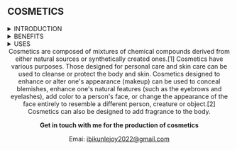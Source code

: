 <nav>
 <h1>COSMETICS</h1>
<Details>
<summary>INTRODUCTION </summary>
 <p>
<a href="//Wikipedia.org/wiki/cosmetics">cosmetics</a> is a chemical substances applied on human body or any part of human body to beautify, cleanse and modify, promote its appearance and attractiveness.
 </p>
</details>
<details>
<summary>BENEFITS </summary>
<p>
<b>cosmetics</b> is an advantage to human  wellbeing and lifestyle human body carry alot of <a href="//Wikipedia.org/wiki/pathogen">pathogen</a> from different contaminated source with the help of soap, we are able to the leading cause of child mortality in developing countries, diarrhea, and <a href="//Wikipedia.org/wiki/respiratory infection">respiratory infection</a> and be prevented by hand washing with soap. The use of toothpaste containing Floride prevent dental decay, <i>powder</i> applied to  the face improve beauty, cosmetics contribute to human emotional life can help to improve our mood, enhance our appearance and boost our self- esteem. They can also help to exhibit personal style and as such, are an important means of social expression.
 </p>
</details>
 
 <details>
 <summary>USES</summary>
 <p>
  
## USEFULNESS OF COSMETICS 
People use cosmetics to keep clean and enhance their beauty. These products range from lipstick and nail polish to deodorant, perfume, hair spray, shampoo, shower gel, hair adhesives, hair removal. Product are use for their own purposes, which impove human lifestyle.
  
## WHO CAN MAKE USE OF COSMETICS
Both men and woman can make use of cosmetic according to the product for it purposes.
## HOW TO USE COSMETICS 
Use the cosmetics according to the instructions written on it. 
 </p>
 </details>

 <body>
  <header>
Cosmetics are composed of mixtures of chemical compounds derived from either natural sources or synthetically created ones.[1] Cosmetics have various purposes. Those designed for personal care and skin care can be used to cleanse or protect the body and skin. Cosmetics designed to enhance or alter one's appearance (makeup) can be used to conceal blemishes, enhance one's natural features (such as the eyebrows and eyelashes), add color to a person's face, or change the appearance of the face entirely to resemble a different person, creature or object.[2] Cosmetics can also be designed to add fragrance to the body.
  </footer>
  </body>

<b> Get in touch with me for the production of cosmetics</b> 

Emai: ibikunlejoy2022@gmail.com
